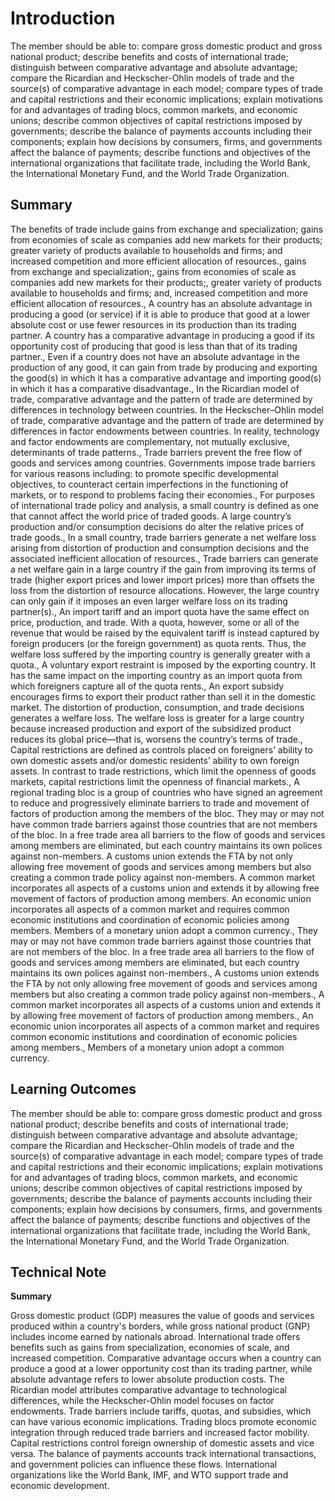 # Introduction

The member should be able to: compare gross domestic product and gross national product; describe benefits and costs of international trade; distinguish between comparative advantage and absolute advantage; compare the Ricardian and Heckscher-Ohlin models of trade and the source(s) of comparative advantage in each model; compare types of trade and capital restrictions and their economic implications; explain motivations for and advantages of trading blocs, common markets, and economic unions; describe common objectives of capital restrictions imposed by governments; describe the balance of payments accounts including their components; explain how decisions by consumers, firms, and governments affect the balance of payments; describe functions and objectives of the international organizations that facilitate trade, including the World Bank, the International Monetary Fund, and the World Trade Organization.

## Summary

The benefits of trade include gains from exchange and specialization; gains from economies of scale as companies add new markets for their products; greater variety of products available to households and firms; and increased competition and more efficient allocation of resources., gains from exchange and specialization;, gains from economies of scale as companies add new markets for their products;, greater variety of products available to households and firms; and, increased competition and more efficient allocation of resources., A country has an absolute advantage in producing a good (or service) if it is able to produce that good at a lower absolute cost or use fewer resources in its production than its trading partner. A country has a comparative advantage in producing a good if its opportunity cost of producing that good is less than that of its trading partner., Even if a country does not have an absolute advantage in the production of any good, it can gain from trade by producing and exporting the good(s) in which it has a comparative advantage and importing good(s) in which it has a comparative disadvantage., In the Ricardian model of trade, comparative advantage and the pattern of trade are determined by differences in technology between countries. In the Heckscher–Ohlin model of trade, comparative advantage and the pattern of trade are determined by differences in factor endowments between countries. In reality, technology and factor endowments are complementary, not mutually exclusive, determinants of trade patterns., Trade barriers prevent the free flow of goods and services among countries. Governments impose trade barriers for various reasons including: to promote specific developmental objectives, to counteract certain imperfections in the functioning of markets, or to respond to problems facing their economies., For purposes of international trade policy and analysis, a small country is defined as one that cannot affect the world price of traded goods. A large country’s production and/or consumption decisions do alter the relative prices of trade goods., In a small country, trade barriers generate a net welfare loss arising from distortion of production and consumption decisions and the associated inefficient allocation of resources., Trade barriers can generate a net welfare gain in a large country if the gain from improving its terms of trade (higher export prices and lower import prices) more than offsets the loss from the distortion of resource allocations. However, the large country can only gain if it imposes an even larger welfare loss on its trading partner(s)., An import tariff and an import quota have the same effect on price, production, and trade. With a quota, however, some or all of the revenue that would be raised by the equivalent tariff is instead captured by foreign producers (or the foreign government) as quota rents. Thus, the welfare loss suffered by the importing country is generally greater with a quota., A voluntary export restraint is imposed by the exporting country. It has the same impact on the importing country as an import quota from which foreigners capture all of the quota rents., An export subsidy encourages firms to export their product rather than sell it in the domestic market. The distortion of production, consumption, and trade decisions generates a welfare loss. The welfare loss is greater for a large country because increased production and export of the subsidized product reduces its global price—that is, worsens the country’s terms of trade., Capital restrictions are defined as controls placed on foreigners’ ability to own domestic assets and/or domestic residents’ ability to own foreign assets. In contrast to trade restrictions, which limit the openness of goods markets, capital restrictions limit the openness of financial markets., A regional trading bloc is a group of countries who have signed an agreement to reduce and progressively eliminate barriers to trade and movement of factors of production among the members of the bloc. They may or may not have common trade barriers against those countries that are not members of the bloc. In a free trade area all barriers to the flow of goods and services among members are eliminated, but each country maintains its own polices against non-members. A customs union extends the FTA by not only allowing free movement of goods and services among members but also creating a common trade policy against non-members. A common market incorporates all aspects of a customs union and extends it by allowing free movement of factors of production among members. An economic union incorporates all aspects of a common market and requires common economic institutions and coordination of economic policies among members. Members of a monetary union adopt a common currency., They may or may not have common trade barriers against those countries that are not members of the bloc. In a free trade area all barriers to the flow of goods and services among members are eliminated, but each country maintains its own polices against non-members., A customs union extends the FTA by not only allowing free movement of goods and services among members but also creating a common trade policy against non-members., A common market incorporates all aspects of a customs union and extends it by allowing free movement of factors of production among members., An economic union incorporates all aspects of a common market and requires common economic institutions and coordination of economic policies among members., Members of a monetary union adopt a common currency.

## Learning Outcomes

The member should be able to: compare gross domestic product and gross national product; describe benefits and costs of international trade; distinguish between comparative advantage and absolute advantage; compare the Ricardian and Heckscher-Ohlin models of trade and the source(s) of comparative advantage in each model; compare types of trade and capital restrictions and their economic implications; explain motivations for and advantages of trading blocs, common markets, and economic unions; describe common objectives of capital restrictions imposed by governments; describe the balance of payments accounts including their components; explain how decisions by consumers, firms, and governments affect the balance of payments; describe functions and objectives of the international organizations that facilitate trade, including the World Bank, the International Monetary Fund, and the World Trade Organization.

## Technical Note

**Summary**

Gross domestic product (GDP) measures the value of goods and services produced within a country's borders, while gross national product (GNP) includes income earned by nationals abroad. International trade offers benefits such as gains from specialization, economies of scale, and increased competition. Comparative advantage occurs when a country can produce a good at a lower opportunity cost than its trading partner, while absolute advantage refers to lower absolute production costs. The Ricardian model attributes comparative advantage to technological differences, while the Heckscher-Ohlin model focuses on factor endowments. Trade barriers include tariffs, quotas, and subsidies, which can have various economic implications. Trading blocs promote economic integration through reduced trade barriers and increased factor mobility. Capital restrictions control foreign ownership of domestic assets and vice versa. The balance of payments accounts track international transactions, and government policies can influence these flows. International organizations like the World Bank, IMF, and WTO support trade and economic development.